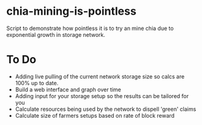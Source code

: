 # chia-mining-is-pointless
Script to demonstrate how pointless it is to try an mine chia due to exponential growth in storage network. 

# To Do
- Adding live pulling of the current network storage size so calcs are 100% up to date.
- Build a web interface and graph over time
- Adding input for your storage setup so the results can be tailored for you
- Calculate resources being used by the network to dispell 'green' claims
- Calculate size of farmers setups based on rate of block reward
